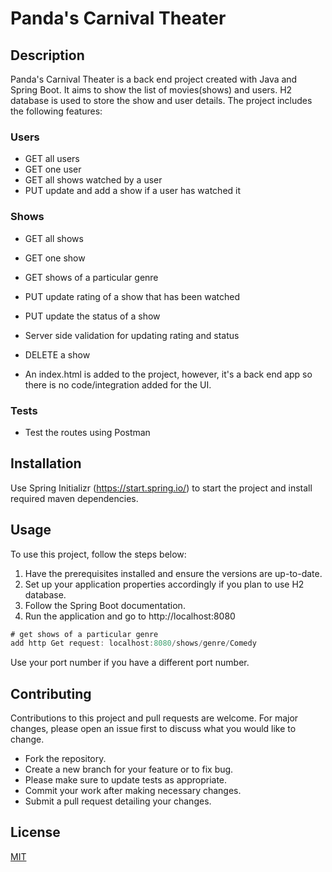 # Panda's Carnival Theater

## Description
Panda's Carnival Theater is a back end project created with Java and Spring Boot. It aims to show the list of movies(shows) and users. 
H2 database is used to store the show and user details.
The project includes the following features:

### Users

* GET all users
* GET one user
* GET all shows watched by a user
* PUT update and add a show if a user has watched it

### Shows

* GET all shows
* GET one show
* GET shows of a particular genre
* PUT update rating of a show that has been watched
* PUT update the status of a show
* Server side validation for updating rating and status
* DELETE a show

* An index.html is added to the project, however, it's a back end app so there is no code/integration added for the UI.

### Tests
* Test the routes using Postman

## Installation

Use Spring Initializr (https://start.spring.io/) to start the project and install required maven dependencies. 

## Usage
To use this project, follow the steps below:
1. Have the prerequisites installed and ensure the versions are up-to-date.
2. Set up your application properties accordingly if you plan to use H2 database. 
3. Follow the Spring Boot documentation.
4. Run the application and go to http://localhost:8080

```java
# get shows of a particular genre
add http Get request: localhost:8080/shows/genre/Comedy
```
Use your port number if you have a different port number.

## Contributing

Contributions to this project and pull requests are welcome. For major changes, please open an issue first
to discuss what you would like to change.

* Fork the repository.
* Create a new branch for your feature or to fix bug.
* Please make sure to update tests as appropriate.
* Commit your work after making necessary changes.
* Submit a pull request detailing your changes.

## License

[MIT](https://choosealicense.com/licenses/mit/)

